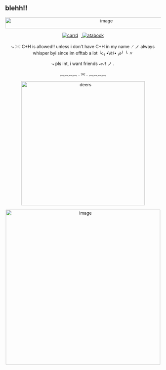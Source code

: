 ## blehh!!
 </p>
<p align="center">
<img width="640" height="35" alt="image" src="https://github.com/user-attachments/assets/d40a9f28-b2f1-4358-b11f-ec03924689a6" />
<div align="center">
  <a href="https://deerilyyvo.carrd.co/">
    <img src="https://img.shields.io/badge/carrd-%20-lightbrown?color=d2b48c" alt="carrd" style="margin-right:10px;" />
  </a>
  <a href="https://deerilyyvo.atabook.org/">
    <img src="https://img.shields.io/badge/atabook-lightblue?color=add8e6" alt="atabook" />
  </a>
</div>
 

</p>
<p align="center">
⤷ 𓏵 C+H is allowed!! unless i don't have C+H in my name .ᐟ ノ always whisper byi since im offtab a lot ╰૮₍ •\ꈊ/• ₎ა╯ ╰ 〃
</p>
<p align="center">
⤷ pls int, i want friends ᨒ↟ ノ . 
</p>
<p align="center">
︵︵︵︵ . ୨୧ . ︵︵︵︵
</p>
<p align="center">
  <img src="https://i.pinimg.com/1200x/98/46/2b/98462b0054f224101d7ff4a2e30ef4e7.jpg" alt="deers" width="400"/>
</p>
<p align="center">
<img width="500" height="500" alt="image" src="https://github.com/user-attachments/assets/76335ca8-47ce-476c-8fbe-83f4e2d6854a" />




